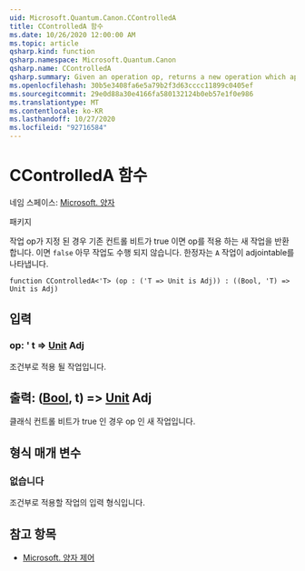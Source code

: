 ```yaml
---
uid: Microsoft.Quantum.Canon.CControlledA
title: CControlledA 함수
ms.date: 10/26/2020 12:00:00 AM
ms.topic: article
qsharp.kind: function
qsharp.namespace: Microsoft.Quantum.Canon
qsharp.name: CControlledA
qsharp.summary: Given an operation op, returns a new operation which applies the op if a classical control bit is true. If `false`, nothing happens. The modifier `A` indicates that the operation is adjointable.
ms.openlocfilehash: 30b5e3408fa6e5a79b2f3d63cccc11899c0405ef
ms.sourcegitcommit: 29e0d88a30e4166fa580132124b0eb57e1f0e986
ms.translationtype: MT
ms.contentlocale: ko-KR
ms.lasthandoff: 10/27/2020
ms.locfileid: "92716584"
---
```

# <a name="ccontrolleda-function"></a>CControlledA 함수

네임 스페이스: [Microsoft. 양자](xref:Microsoft.Quantum.Canon)

패키지 [](https://nuget.org/packages/)


작업 op가 지정 된 경우 기존 컨트롤 비트가 true 이면 op를 적용 하는 새 작업을 반환 합니다. 이면 `false` 아무 작업도 수행 되지 않습니다.
한정자는 `A` 작업이 adjointable를 나타냅니다.

```qsharp
function CControlledA<'T> (op : ('T => Unit is Adj)) : ((Bool, 'T) => Unit is Adj)
```


## <a name="input"></a>입력

### <a name="op--t--unit-adj"></a>op: ' t => [Unit](xref:microsoft.quantum.lang-ref.unit) Adj

조건부로 적용 될 작업입니다.



## <a name="output--boolt--unit-adj"></a>출력: ([Bool](xref:microsoft.quantum.lang-ref.bool), t) => [Unit](xref:microsoft.quantum.lang-ref.unit) Adj

클래식 컨트롤 비트가 true 인 경우 op 인 새 작업입니다.

## <a name="type-parameters"></a>형식 매개 변수

### <a name="t"></a>없습니다

조건부로 적용할 작업의 입력 형식입니다.

## <a name="see-also"></a>참고 항목

- [Microsoft. 양자 제어](xref:Microsoft.Quantum.Canon.CControlled)